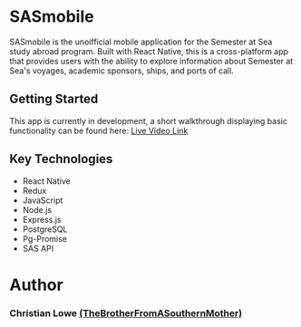 # SASmobile

<p> SASmobile is the unoifficial mobile application for the Semester at Sea study abroad program. Built with React Native, this is a cross-platform app that provides users with the ability to explore information about Semester at Sea's voyages, academic sponsors, ships, and ports of call. </p>


## Getting Started
<p> This app is currently in development, a short walkthrough displaying basic functionality can be found here: <a href="https://www.dropbox.com/s/63hwshvca5f4qvr/slack_for_ios_upload.mov?dl=0"> Live Video Link </a> </p>



## Key Technologies
 * React Native
 * Redux
 * JavaScript
 * Node.js
 * Express.js
 * PostgreSQL
 * Pg-Promise
 * SAS API
 
 
 # Author
  ### Christian Lowe <a href="https://github.com/TheBrotherFromASouthernMother">(TheBrotherFromASouthernMother)</a>
